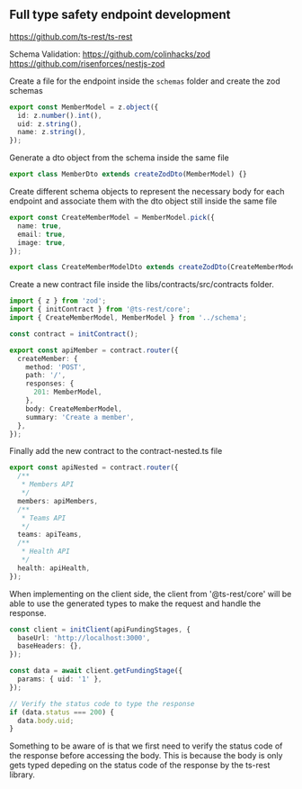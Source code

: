 ## Full type safety endpoint development

https://github.com/ts-rest/ts-rest

Schema Validation:
https://github.com/colinhacks/zod
https://github.com/risenforces/nestjs-zod

Create a file for the endpoint inside the `schemas` folder and create the zod schemas

```ts
export const MemberModel = z.object({
  id: z.number().int(),
  uid: z.string(),
  name: z.string(),
});
```

Generate a dto object from the schema inside the same file

```ts
export class MemberDto extends createZodDto(MemberModel) {}
```

Create different schema objects to represent the necessary body for each endpoint and associate them with the dto object still inside the same file

```ts
export const CreateMemberModel = MemberModel.pick({
  name: true,
  email: true,
  image: true,
});

export class CreateMemberModelDto extends createZodDto(CreateMemberModel) {}
```

Create a new contract file inside the libs/contracts/src/contracts folder.

```ts
import { z } from 'zod';
import { initContract } from '@ts-rest/core';
import { CreateMemberModel, MemberModel } from '../schema';

const contract = initContract();

export const apiMember = contract.router({
  createMember: {
    method: 'POST',
    path: '/',
    responses: {
      201: MemberModel,
    },
    body: CreateMemberModel,
    summary: 'Create a member',
  },
});
```

Finally add the new contract to the contract-nested.ts file

```ts
export const apiNested = contract.router({
  /**
   * Members API
   */
  members: apiMembers,
  /**
   * Teams API
   */
  teams: apiTeams,
  /**
   * Health API
   */
  health: apiHealth,
});
```

When implementing on the client side, the client from '@ts-rest/core' will be able to use the generated types to make the request and handle the response.

```ts
const client = initClient(apiFundingStages, {
  baseUrl: 'http://localhost:3000',
  baseHeaders: {},
});

const data = await client.getFundingStage({
  params: { uid: '1' },
});

// Verify the status code to type the response
if (data.status === 200) {
  data.body.uid;
}
```

Something to be aware of is that we first need to verify the status code of the response before accessing the body. This is because the body is only gets typed depeding on the status code of the response by the ts-rest library.
